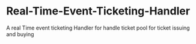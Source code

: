# Real-Time-Event-Ticketing-Handler
A real Time event ticketing Handler for handle ticket pool for ticket issuing and buying
